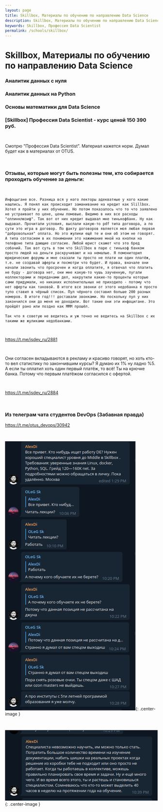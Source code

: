 ```yaml
---
layout: page
title: Skillbox, Материалы по обучению по направлению Data‌ ‌Science
description: Skillbox, Материалы по обучению по направлению Data‌ ‌Science
keywords: Skillbox, Профессия‌ ‌Data‌ ‌Scientist‌
permalink: /schools/skillbox/
---
```


# Skillbox, Материалы по обучению по направлению Data‌ ‌Science

### Аналитик данных с нуля

### Аналитик данных на Python

### Основы математики для Data Science

### [Skillbox] Профессия‌ ‌Data‌ ‌Scientist‌ - курс ценой 150 390 руб.

<br/>

Смотрю "Профессия‌ ‌Data‌ ‌Scientist‌". Материал кажется норм. Думал будет как в материалах от OTUS.

<br/>

### Отзывы, которые могут быть полезны тем, кто собирается проходить обучение за деньги:

<br/>

```
Инфоцыгане все. Разница вся у кого лекторы адекватные у кого какие нашлись. Я понял как происходит заманивание на кредит как Slillbox. Хотел я пройти у них обучение. Но потом показалось что то что заявлено не устраивает по цене, цены ломовые. Видимо в них все расходы "оллинклюзиф". Так вот от них кредит выдавал мне тинькофбанк. Ну как выдавал. Прочитали условия, выслали какую-то pdf типа договора, а по сути это игра в договор. По факту договоров является моя любая первая "добровольная" оплата. Но это жулики ещё те и они об этом не говорят. А типа согласием в их понимании это нажимание мной на кнопки на телефоне типа дающие согласие. Любой юрист скажет что это бред собачий. Так вот суть в том что Skillbox в паре с тинькоф банком просто людей на деньги раскручивают и на немалые. Я помониторил юридические форумы и мне сказали ты просто не плати ни один платёж, т.е. не создавай аферты и посмотри что будет. И права, вначале они начали звонить что просрочен и когда оплатите, я отвечал что платить не буду - договора нет, они мне какую-то чушь заученную, пугали коллекторами и передачами дел, накрутили какие-то проценты которые сами придумали, но никаких исполнительных не приходило - потому что нет оферты как таковой. В итоге все звонки от этого недобанка я просто тупо ставил в чёрный список. Пул чёрного составил больше 200 разных номеров. В итоге год!!! доставали звонками. Но поскольку пул у них закончился они до меня не доходили. Вот такие они эти инфоцигане. Это пройдёт рано или поздно как МММ прошёл.

Так что я советую не ведитесь и уж точно не ведитесь на Skillbox с их такими же жуликами недобанками.
```

<br/>

https://t.me/jsdev_ru/2881

<br/>

Они согласен вкладываются в рекламу и красиво говорят, но хоть кто-то вел статистику по закончившим курсы? Я думаю их 1% ну ладно %5. А если ты оплатил хоть один первый платёж, то всё! Ты на крючке банка. Потому что первым платёжом согласился с офертой.

<br/>

https://t.me/jsdev_ru/2884

<br/>

### Из телеграм чата студентов DevOps (Забавная правда)

https://t.me/otus_devops/30942

<br/>

![Skillbox - Ищет Data Engineer‌](/img/schools/skillbox/tg-01.png 'Skillbox - Ищет Data Engineer'){: .center-image }

<br/>

![Skillbox - Ищет Data Engineer](/img/schools/skillbox/tg-02.png 'Skillbox - Ищет Data Engineer'){: .center-image }
